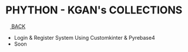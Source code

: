 # PHYTHON - KGAN's COLLECTIONS
[<img src="https://cdn-icons-png.flaticon.com/512/2099/2099190.png" width="12"/> BACK](https://github.com/kganallinone/KGANTutorials)

- Login & Register System Using Customkinter & Pyrebase4
- Soon
